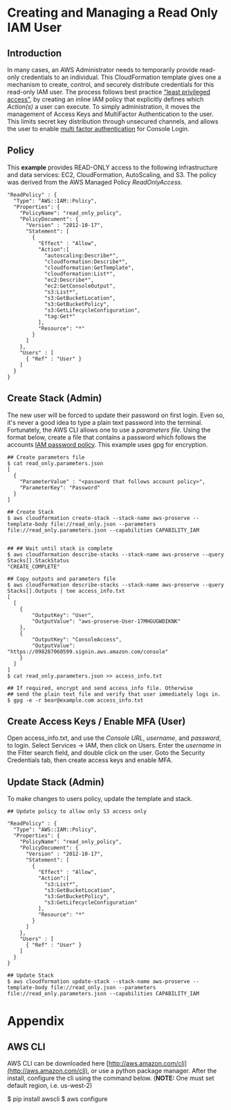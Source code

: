 # Creating and Managing a Read Only IAM User 

## Introduction

In many cases, an AWS Administrator needs to temporarily provide read-only credentials to an individual. This CloudFormation template gives one a mechanism to create, control, and securely distribute credentials for this read-only IAM user. The process follows best practice ["least privileged access"](http://docs.aws.amazon.com/IAM/latest/UserGuide/best-practices.html#grant-least-privilege), by creating an inline IAM policy that explicitly defines which _Action(s)_ a user can execute. To simply administration, it moves the management of Access Keys and MultiFactor Authentication to the user. This limits secret key distribution through unsecured channels, and allows the user to enable [multi factor authentication](https://aws.amazon.com/iam/details/mfa/) for Console Login. 


## Policy

This **example** provides READ-ONLY access to the following infrastructure and data services: EC2, CloudFormation, AutoScaling, and S3. The policy was derived from the AWS Managed Policy *ReadOnlyAccess*. 
  
	"ReadPolicy" : {
      "Type": "AWS::IAM::Policy",
      "Properties": {
        "PolicyName": "read_only_policy",
        "PolicyDocument": {
          "Version" : "2012-10-17",
          "Statement": [
            {
              "Effect" : "Allow",
              "Action":[
                "autoscaling:Describe*",
                "cloudformation:Describe*",
                "cloudformation:GetTemplate",
                "cloudformation:List*",
                "ec2:Describe*",
                "ec2:GetConsoleOutput",
                "s3:List*",
                "s3:GetBucketLocation",
                "s3:GetBucketPolicy",
                "s3:GetLifecycleConfiguration",
                "tag:Get*"
              ],
              "Resource": "*"
            }
          ]
        },
        "Users" : [
          { "Ref" : "User" }
        ]
      }
    }


## Create Stack (Admin)

The new user will be forced to update their password on first login. Even so, it's never a good idea to type a plain text password into the terminal. Fortunately, the AWS CLI allows one to use a *parameters file*. Using the format below, create a file that contains a password which follows the accounts [IAM password policy](http://docs.aws.amazon.com/IAM/latest/UserGuide/id_credentials_passwords_account-policy.html). This example uses gpg for encryption. 

    ## Create parameters file 
    $ cat read_only.parameters.json 
    [
      {
        "ParameterValue" : "<password that follows account policy>",
        "ParameterKey": "Password"
      }
    ]
    
    ## Create Stack 
    $ aws cloudformation create-stack --stack-name aws-proserve --template-body file://read_only.json --parameters file://read_only.parameters.json --capabilities CAPABILITY_IAM


    ## ## Wait until stack is complete 
    $ aws cloudformation describe-stacks --stack-name aws-proserve --query Stacks[].StackStatus
    "CREATE_COMPLETE"
   
    ## Copy outputs and parameters file 
    $ aws cloudformation describe-stacks --stack-name aws-proserve --query Stacks[].Outputs | tee access_info.txt
    [
      [
        {
            "OutputKey": "User", 
            "OutputValue": "aws-proserve-User-17MHGUGWDIKNK"
        }, 
        {
            "OutputKey": "ConsoleAccess", 
            "OutputValue": "https://098287060599.signin.aws.amazon.com/console"
        }
      ]
    ]
    $ cat read_only.parameters.json >> access_info.txt

    ## If required, encrypt and send access_info file. Otherwise  
    ## send the plain text file and verify that user immediately logs in.   
    $ gpg -e -r bear@example.com access_info.txt


## Create Access Keys / Enable MFA (User)

Open access_info.txt, and use the *Console URL*, *username*, and *password*, to login. Select Services -> IAM, then click on Users. Enter the *username* in the Filter search field, and double click on the user. Goto the Security Credentials tab, then create access keys and enable MFA. 


## Update Stack (Admin)

To make changes to users policy, update the template and stack. 

    ## Update policy to allow only S3 access only

    "ReadPolicy" : {
      "Type": "AWS::IAM::Policy",
      "Properties": {
        "PolicyName": "read_only_policy",
        "PolicyDocument": {
          "Version" : "2012-10-17",
          "Statement": [
            {
              "Effect" : "Allow",
              "Action":[
                "s3:List*",
                "s3:GetBucketLocation",
                "s3:GetBucketPolicy",
                "s3:GetLifecycleConfiguration"
              ],
              "Resource": "*"
            }
          ]
        },
        "Users" : [
          { "Ref" : "User" }
        ]
      }
    }

    ## Update Stack 
    $ aws cloudformation update-stack --stack-name aws-proserve --template-body file://read_only.json --parameters file://read_only.parameters.json --capabilities CAPABILITY_IAM


# Appendix 

## AWS CLI

AWS CLI can be downloaded here [http://aws.amazon.com/cli](http://aws.amazon.com/cli), or use a python package manager. After the install, configure the cli using the command below. (**NOTE:** One must set default region, i.e. us-west-2)

  $ pip install awscli
  $ aws configure

